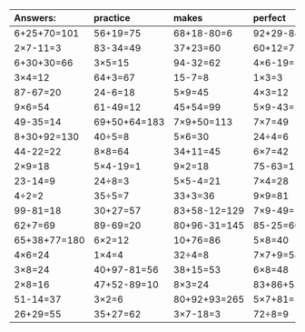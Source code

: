 | Answers: | practice | makes | perfect | ! |
| :--- | :--- | :--- | :--- | :--- |
| 6+25+70=101 | 56+19=75 | 68+18-80=6 | 92+29-84=37 | 3×7=21 | 
| 2×7-11=3 | 83-34=49 | 37+23=60 | 60+12=72 | 8×5=40 | 
| 6+30+30=66 | 3×5=15 | 94-32=62 | 4×6-19=5 | 47+25=72 | 
| 3×4=12 | 64+3=67 | 15-7=8 | 1×3=3 | 4×9=36 | 
| 87-67=20 | 24-6=18 | 5×9=45 | 4×3=12 | 79+15=94 | 
| 9×6=54 | 61-49=12 | 45+54=99 | 5×9-43=2 | 5×2=10 | 
| 49-35=14 | 69+50+64=183 | 7×9+50=113 | 7×7=49 | 8×9=72 | 
| 8+30+92=130 | 40÷5=8 | 5×6=30 | 24÷4=6 | 86-18=68 | 
| 44-22=22 | 8×8=64 | 34+11=45 | 6×7=42 | 63-20=43 | 
| 2×9=18 | 5×4-19=1 | 9×2=18 | 75-63=12 | 40+30=70 | 
| 23-14=9 | 24÷8=3 | 5×5-4=21 | 7×4=28 | 1×2=2 | 
| 4÷2=2 | 35÷5=7 | 33+3=36 | 9×9=81 | 9×8=72 | 
| 99-81=18 | 30+27=57 | 83+58-12=129 | 7×9-49=14 | 9×5=45 | 
| 62+7=69 | 89-69=20 | 80+96-31=145 | 85-25=60 | 7×5=35 | 
| 65+38+77=180 | 6×2=12 | 10+76=86 | 5×8=40 | 4×5=20 | 
| 4×6=24 | 1×4=4 | 32÷4=8 | 7×7+9=58 | 8×4=32 | 
| 3×8=24 | 40+97-81=56 | 38+15=53 | 6×8=48 | 9×7=63 | 
| 2×8=16 | 47+52-89=10 | 8×3=24 | 83+86+51=220 | 9×8+57=129 | 
| 51-14=37 | 3×2=6 | 80+92+93=265 | 5×7+81=116 | 44+90+29=163 | 
| 26+29=55 | 35+27=62 | 3×7-18=3 | 72÷8=9 | 11+8=19 | 
